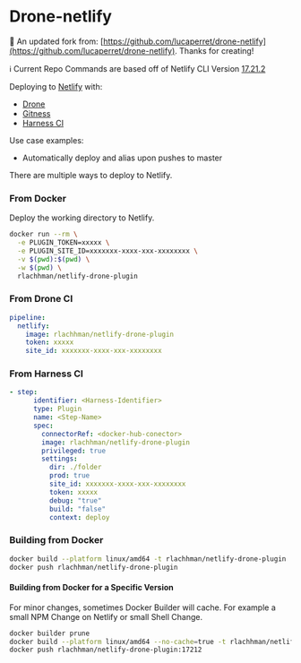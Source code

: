 # Drone-netlify

:clap: An updated fork from: [https://github.com/lucaperret/drone-netlify](https://github.com/lucaperret/drone-netlify). Thanks for creating!

:information_source: Current Repo Commands are based off of Netlify CLI Version [17.21.2](https://github.com/netlify/cli/releases/tag/v17.21.2)

Deploying to [Netlify](https://netlify.com) with:
* [Drone](https://drone.io)
* [Gitness](https://gitness.com/)
* [Harness CI](https://www.harness.io/products/continuous-integration)

Use case examples:

- Automatically deploy and alias upon pushes to master

There are multiple ways to deploy to Netlify.

### From Docker

Deploy the working directory to Netlify.

```bash
docker run --rm \
  -e PLUGIN_TOKEN=xxxxx \
  -e PLUGIN_SITE_ID=xxxxxxx-xxxx-xxx-xxxxxxxx \
  -v $(pwd):$(pwd) \
  -w $(pwd) \
  rlachhman/netlify-drone-plugin
```

### From Drone CI

```yaml
pipeline:
  netlify:
    image: rlachhman/netlify-drone-plugin
    token: xxxxx
    site_id: xxxxxxx-xxxx-xxx-xxxxxxxx
```

### From Harness CI

```yaml
- step:
      identifier: <Harness-Identifier>
      type: Plugin
      name: <Step-Name>
      spec:
        connectorRef: <docker-hub-conector>
        image: rlachhman/netlify-drone-plugin
        privileged: true
        settings:
          dir: ./folder
          prod: true
          site_id: xxxxxxx-xxxx-xxx-xxxxxxxx
          token: xxxxx
          debug: "true"
          build: "false"
          context: deploy
```

### Building from Docker

```bash
docker build --platform linux/amd64 -t rlachhman/netlify-drone-plugin .
docker push rlachhman/netlify-drone-plugin    
```

#### Building from Docker for a Specific Version
For minor changes, sometimes Docker Builder will cache. For
example a small NPM Change on Netlify or small Shell Change. 

```bash
docker builder prune
docker build --platform linux/amd64 --no-cache=true -t rlachhman/netlify-drone-plugin:17212 .
docker push rlachhman/netlify-drone-plugin:17212    
```
